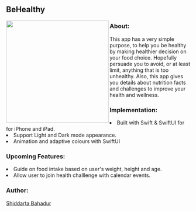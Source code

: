 ## BeHealthy

<img align="left" src="https://media.giphy.com/media/n1cikLtpqWcZ6gbqxh/giphy.gif" width="280">

### About:

This app has a very simple purpose, to help you be healthy by making healthier decision on your food choice. Hopefully persuade you to avoid, or at least limit, anything that is too unhealthy. Also, this app gives you details about nutrition facts and challenges to improve your health and wellness.

### Implementation:
<li>Built with Swift & SwiftUI for for iPhone and iPad.</li>
<li>Support Light and Dark mode appearance.</li>
<li>Animation and adaptive colours with SwiftUI</li>

### Upcoming Features:

<li>Guide on food intake based on user's weight, height and age.</li>
<li>Allow user to join health challlenge with calendar events.</li>

### Author:
[Shiddarta Bahadur](https://github.com/syd-developer)
  

